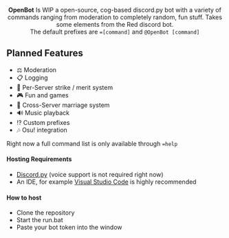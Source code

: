 <p align="center">
  <strong>OpenBot</strong> Is WIP a open-source, cog-based discord.py bot with a variety of commands ranging from moderation to completely random, fun stuff. Takes some elements from the Red discord bot.
  <br>
  The default prefixes are <code>=[command]</code> and <code>@OpenBot [command]</code>
  <br>
</p>

## Planned Features
- ⚖️ Moderation
- 📋 Logging
- 📝 Per-Server strike / merit system
- 🎮 Fun and games
- 💍 Cross-Server marriage system
- 🔊 Music playback
- ⁉️ Custom prefixes
- 🎶 Osu! integration

Right now a full command list is only available through `=help`

#### Hosting Requirements
- <a href="https://github.com/Rapptz/discord.py">Discord.py</a> (voice support is not required right now)
- An IDE, for example <a href="https://code.visualstudio.com">Visual Studio Code</a> is highly recommended

#### How to host
- Clone the repository
- Start the run.bat
- Paste your bot token into the window

